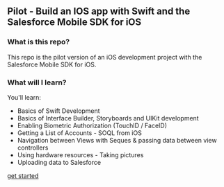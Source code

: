 ## Pilot - Build an IOS app with Swift and the Salesforce Mobile SDK for iOS

### What is this repo?

This repo is the pilot version of an iOS development project with the Salesforce Mobile SDK for iOS.

### What will I learn?

You'll learn:

- Basics of Swift Development
- Basics of Interface Builder, Storyboards and UIKit development
- Enabling Biometric Authorization (TouchID / FaceID)
- Getting a List of Accounts - SOQL from iOS
- Navigation between Views with Seques & passing data between view controllers
- Using hardware resources - Taking pictures
- Uploading data to Salesforce

[get started](https://codefriar.github.io/IOSAndSalesforce/docs/step1)
